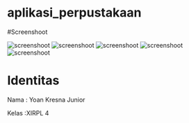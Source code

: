 # aplikasi_perpustakaan

#Screenshoot

![screenshoot](https://cloud.githubusercontent.com/assets/22161280/24069669/01e5720e-0be0-11e7-90e0-8c250c35481e.PNG)
![screenshoot](https://cloud.githubusercontent.com/assets/22161280/24069667/01de2c1a-0be0-11e7-8632-9c5efe7e7b84.PNG)
![screenshoot](https://cloud.githubusercontent.com/assets/22161280/24069671/01ef79c0-0be0-11e7-80c6-715fea341a2f.PNG)
![screenshoot](https://cloud.githubusercontent.com/assets/22161280/24069668/01e151ba-0be0-11e7-8ceb-bca62d5488c3.PNG)
![screenshoot](https://cloud.githubusercontent.com/assets/22161280/24069670/01eb7a1e-0be0-11e7-9730-6604ba568453.PNG)

# Identitas

Nama  : Yoan Kresna Junior

Kelas :XIRPL 4
